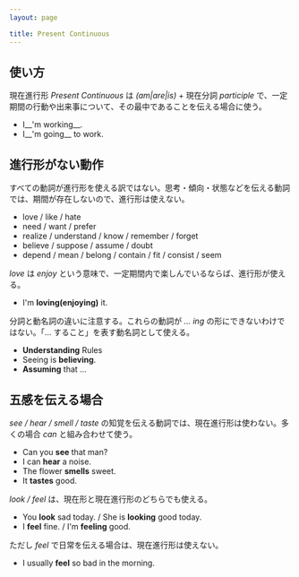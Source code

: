 ```yaml
---
layout: page

title: Present Continuous
---
```


## 使い方

現在進行形 _Present Continuous_ は _(am|are|is)_ + 現在分詞 _participle_ で、一定期間の行動や出来事について、その最中であることを伝える場合に使う。

* I__'m working__.
* I__'m going__ to work.

## 進行形がない動作

すべての動詞が進行形を使える訳ではない。思考・傾向・状態などを伝える動詞では、期間が存在しないので、進行形は使えない。

* love / like / hate
* need / want / prefer
* realize / understand / know / remember / forget
* believe / suppose / assume / doubt
* depend / mean / belong / contain / fit / consist / seem

 _love_ は _enjoy_ という意味で、一定期間内で楽しんでいるならば、進行形が使える。

* I'm __loving(enjoying)__ it.

分詞と動名詞の違いに注意する。これらの動詞が _... ing_ の形にできないわけではない。「... すること」を表す動名詞として使える。

* __Understanding__ Rules
* Seeing is __believing__.
* __Assuming__ that ...

## 五感を伝える場合

_see / hear / smell / taste_ の知覚を伝える動詞では、現在進行形は使わない。多くの場合 _can_ と組み合わせて使う。

* Can you __see__ that man?
* I can __hear__ a noise.
* The flower __smells__ sweet.
* It __tastes__ good.

_look / feel_ は、現在形と現在進行形のどちらでも使える。

* You __look__ sad today. / She is __looking__ good today.
* I __feel__ fine. / I'm __feeling__ good.

ただし _feel_  で日常を伝える場合は、現在進行形は使えない。

* I usually __feel__ so bad in the morning.

